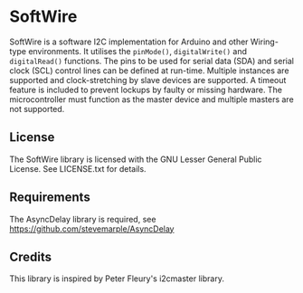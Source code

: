 SoftWire
========

SoftWire is a software I2C implementation for Arduino and other
Wiring-type environments. It utilises the `pinMode()`,
`digitalWrite()` and `digitalRead()` functions. The pins to be used
for serial data (SDA) and serial clock (SCL) control lines can be
defined at run-time. Multiple instances are supported and
clock-stretching by slave devices are supported. A timeout feature is
included to prevent lockups by faulty or missing hardware. The
microcontroller must function as the master device and multiple
masters are not supported.


License
-------

The SoftWire library is licensed with the GNU Lesser General Public
License. See LICENSE.txt for details.


Requirements
------------

The AsyncDelay library is required, see
https://github.com/stevemarple/AsyncDelay


Credits
-------

This library is inspired by Peter Fleury's i2cmaster library.

